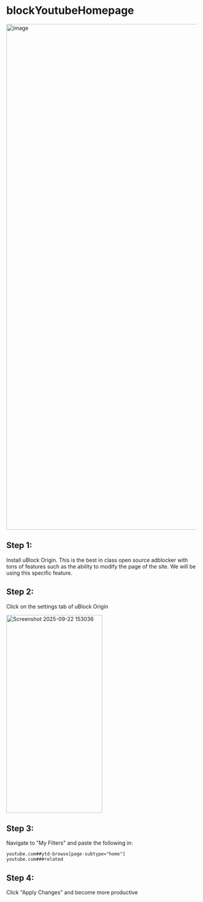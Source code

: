 # blockYoutubeHomepage
<img width="2557" height="1339" alt="image" src="https://github.com/user-attachments/assets/a9ada1cc-7122-4fa1-8201-2fc60db9fe3e" />

## Step 1:
Install uBlock Origin. This is the best in class open source adblocker with tons of features such as the ability to modify the page of the site. We will be using this specific feature.

## Step 2:
Click on the settings tab of uBlock Origin

<img width="254" height="524" alt="Screenshot 2025-09-22 153036" src="https://github.com/user-attachments/assets/82db1ec2-bcb3-4755-8ad4-4854f238062e" />


## Step 3:
Navigate to "My Filters" and paste the following in:
```
youtube.com##ytd-browse[page-subtype="home"]
youtube.com###related
```
## Step 4: 
Click "Apply Changes" and become more productive
